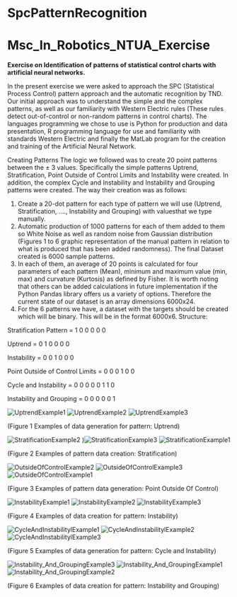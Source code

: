 # SpcPatternRecognition
# Msc_In_Robotics_NTUA_Exercise

**Exercise on Identification of patterns of statistical control charts with artificial
neural networks.**


In the present exercise we were asked to approach the SPC (Statistical Process Control) pattern approach and the
automatic recognition by TND. Our initial approach was to understand the simple and the
complex patterns, as well as our familiarity with Western Electric rules (These rules
detect out-of-control or non-random patterns in control charts). The languages
programming we chose to use is Python for production and
data presentation, R programming language for use and familiarity with standards
Western Electric and finally the MatLab program for the creation and training of the Artificial
Neural Network.


Creating Patterns
The logic we followed was to create 20 point patterns between the ± 3 values. Specifically
the simple patterns Uptrend, Stratification, Point Outside of Control Limits and Instability were created.
In addition, the complex Cycle and Instability and Instability and Grouping patterns were created. The way
their creation was as follows:
1. Create a 20-dot pattern for each type of pattern we will use
(Uptrend, Stratification, ...., Instability and Grouping) with values ​​that we type manually.
2. Automatic production of 1000 patterns for each of them added to them so White
Noise as well as random noise from Gaussian distribution (Figures 1 to 6 graphic
representation of the manual pattern in relation to what is produced that has been added
randomness). The final Dataset created is 6000 sample patterns.
3. In each of them, an average of 20 points is calculated for four parameters
of each pattern (Mean), minimum and maximum value (min, max) and curvature (Kurtosis)
as defined by Fisher. It is worth noting that others can be added
calculations in future implementation if the Python Pandas library offers us
a variety of options. Therefore the current state of our dataset is an array
dimensions 6000x24.
4. For the 6 patterns we have, a dataset with the targets should be created which
will be binary. This will be in the format 6000x6. Structure:

Stratification Pattern = 1 0 0 0 0 0

Uptrend = 0 1 0 0 0 0

Instability = 0 0 1 0 0 0

Point Outside of Control Limits = 0 0 0 1 0 0

Cycle and Instability = 0 0 0 0 0 1 1 0

Instability and Grouping = 0 0 0 0 0 1

![UptrendExample1](https://user-images.githubusercontent.com/25718684/161730949-dfc7328e-6160-4cf3-97dd-0d62dc8cb33f.png)
![UptrendExample2](https://user-images.githubusercontent.com/25718684/161730951-0a4f95ad-ba3a-484d-8018-0b51f7a7f042.png)
![UptrendExample3](https://user-images.githubusercontent.com/25718684/161730954-b83c3270-70c0-49ae-bbcd-a1b2f6967948.png)


(Figure 1 Examples of data generation for pattern: Uptrend)


![StratificationExample2](https://user-images.githubusercontent.com/25718684/161731270-16509919-0965-4182-99d2-8b6fdf3fbf0d.png)
)![StratificationExample3](https://user-images.githubusercontent.com/25718684/161731264-406ef024-8a66-4227-b6aa-4ab2b36dea6d.png)
![StratificationExample1](https://user-images.githubusercontent.com/25718684/161731267-22fc2c41-1c13-4913-8850-718f70ba3fcc.png)

(Figure 2 Examples of pattern data creation: Stratification)

![OutsideOfControlExample2](https://user-images.githubusercontent.com/25718684/161731704-c14f4824-cf4a-413c-bd3d-312f3b86f39d.png)
![OutsideOfControlExample3](https://user-images.githubusercontent.com/25718684/161731708-b5240915-4fe4-42e2-8302-a96582faf615.png)
![OutsideOfControlExample1](https://user-images.githubusercontent.com/25718684/161731709-56622a9c-5377-42cb-8db7-f5706bedd031.png)

(Figure 3 Examples of pattern data generation: Point Outside Of Control)

![InstabilityExample1](https://user-images.githubusercontent.com/25718684/161731780-8e169ecc-e2b5-45cd-95df-1ccaf3a8d7d8.png)
![InstabilityExample2](https://user-images.githubusercontent.com/25718684/161731784-df9a159d-ac64-46b7-b791-700317733b7c.png)
![InstabilityExample3](https://user-images.githubusercontent.com/25718684/161731785-090ab9ec-d5e8-4c3d-b039-6c4ce7eabca4.png)

(Figure 4 Examples of data creation for pattern: Instability)

![CycleAndInstabilitylExample1](https://user-images.githubusercontent.com/25718684/161731932-1c0f2513-2a79-45a9-b8ba-ac0fc0e5399d.png)
![CycleAndInstabilitylExample2](https://user-images.githubusercontent.com/25718684/161731935-63dd0852-cfb2-44cb-a730-8ef9ceb47952.png)
![CycleAndInstabilitylExample3](https://user-images.githubusercontent.com/25718684/161731936-156b97b8-788a-4268-a86d-1d46094b94fa.png)

(Figure 5 Examples of data generation for pattern: Cycle and Instability)

![Instability_And_GroupingExample3](https://user-images.githubusercontent.com/25718684/161732031-1f5ceac6-8885-4707-adc1-59ba6098bb4c.png)
![Instability_And_GroupingExample1](https://user-images.githubusercontent.com/25718684/161732035-6ae7773b-dffe-42ef-856d-16eda3931bb2.png)
![Instability_And_GroupingExample2](https://user-images.githubusercontent.com/25718684/161732039-bf554acc-3708-4149-b822-dc4780113429.png)

(Figure 6 Examples of data creation for pattern: Instability and Grouping)
